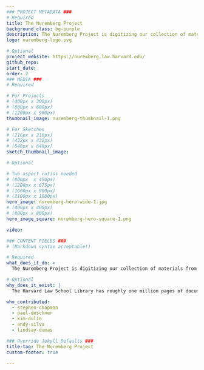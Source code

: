 ```yaml
---
### PROJECT METADATA ###
# Required
title: The Nuremberg Project
background_class: bg-purple
description: The Nuremberg Project is digitizing our collection of materials from the Nuremberg trials.
logo: nuremberg-logo.svg

# Optional
project_website: https://nuremberg.law.harvard.edu/
github_repo:
start_date:
order: 2
### MEDIA ###
# Required

# For Projects
# (400px x 300px)
# (800px x 600px)
# (1200px x 900px)
thumbnail_image: nuremberg-thumbnail-1.png

# For Sketches
# (216px x 216px)
# (432px x 432px)
# (648px x 648px)
sketch_thumbnail_image:

# Optional

# Two aspect ratios needed
# (800px  x 450px)
# (1200px x 675px)
# (1600px x 900px)
# (2100px x 1000px)
hero_image: nuremberg-hero-wide-1.jpg
# (400px x 400px)
# (800px x 800px)
hero_image_square: nuremberg-hero-square-1.png

video:

### CONTENT FIELDS ###
# (Markdown syntax acceptable!)

# Required
what_does_it_do: >
  The Nuremberg Project is digitizing our collection of materials from the Nuremberg trials.

# Optional
why_does_it_exist: |
  The Harvard Law School Library has roughly one million pages of documents relating to the trials of military and political leaders and other war criminals from Nazi Germany. The documents include trial transcripts, court filings, evidence files and other papers, all of which are of profound historical and scholarly value. To preserve these materials and expand access to them, LIL is leading the effort to digitize the paper files and to organize and enrich them with metadata to facilitate online access.

who_contributed:
  - stephen-chapman
  - paul-deschner
  - kim-dulin
  - andy-silva
  - lindsay-dumas

### Override Jekyll Defaults ###
title-tag: The Nuremberg Project
custom-footer: true

---
```

